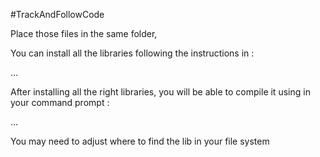 #TrackAndFollowCode

Place those files in the same folder,

You can install all the libraries following the instructions in :

…

After installing all the right libraries, you will be able to compile it using in your command prompt :

…

You may need to adjust where to find the lib in your file system
